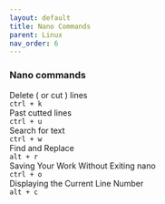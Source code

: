 ```yaml
---
layout: default
title: Nano Commands
parent: Linux
nav_order: 6
---
```

### Nano commands

Delete ( or cut ) lines  
```ctrl + k```   
Past cutted lines   
```ctrl + u```   
Search for text   
```ctrl + w```   
Find and Replace   
```alt + r```   
Saving Your Work Without Exiting nano   
```ctrl + o```  
Displaying the Current Line Number   
```alt + c```    

